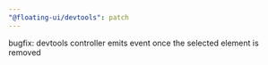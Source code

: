 ```yaml
---
"@floating-ui/devtools": patch
---
```


bugfix: devtools controller emits event once the selected element is removed
